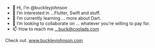 - 👋 Hi, I’m @buckleyjohnson
- 👀 I’m interested in ...Flutter, Swift and stuff.
- 🌱 I’m currently learning ... more about Dart.
- 💞️ I’m looking to collaborate on ... whatever you're willing to pay for.
- 📫 How to reach me ...buck@coolads.com

Check out.  www.buckleyjohnson.com

<!---
buckleyjohnson/buckleyjohnson is a ✨ special ✨ repository because its `README.md` (this file) appears on your GitHub profile.
You can click the Preview link to take a look at your changes.
--->

